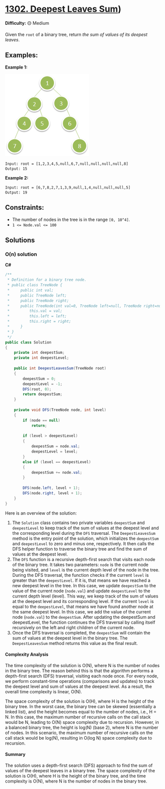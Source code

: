 # [1302. Deepest Leaves Sum](https://leetcode.com/problems/deepest-leaves-sum/))

**Difficulty:** :yellow_circle: Medium

Given the `root` of a binary tree, return *the sum of values of its deepest leaves*.

## Examples:

**Example 1:**

![070_01.jpg](./resources/070_01.png)

```
Input: root = [1,2,3,4,5,null,6,7,null,null,null,null,8]
Output: 15

```

**Example 2:**

```
Input: root = [6,7,8,2,7,1,3,9,null,1,4,null,null,null,5]
Output: 19

```

## Constraints:

- The number of nodes in the tree is in the range `[0, 10^4]`.
- `1 <= Node.val <= 100`

## Solutions

### O(n) solution 

**C#**

```C#
/**
 * Definition for a binary tree node.
 * public class TreeNode {
 *     public int val;
 *     public TreeNode left;
 *     public TreeNode right;
 *     public TreeNode(int val=0, TreeNode left=null, TreeNode right=null) {
 *         this.val = val;
 *         this.left = left;
 *         this.right = right;
 *     }
 * }
 */
public class Solution
{
    private int deepestSum;
    private int deepestLevel;

    public int DeepestLeavesSum(TreeNode root)
    {
        deepestSum = 0;
        deepestLevel = -1;
        DFS(root, 0);
        return deepestSum;
    }

    private void DFS(TreeNode node, int level)
    {
        if (node == null)
            return;

        if (level > deepestLevel)
        {
            deepestSum = node.val;
            deepestLevel = level;
        }
        else if (level == deepestLevel)
        {
            deepestSum += node.val;
        }

        DFS(node.left, level + 1);
        DFS(node.right, level + 1);
    }
}
```

Here is an overview of the solution:

1. The `Solution` class contains two private variables `deepestSum` and `deepestLevel` to keep track of the sum of values at the deepest level and the corresponding level during the `DFS` traversal. The `DeepestLeavesSum` method is the entry point of the solution, which initializes the `deepestSum` and `deepestLevel` to zero and minus one, respectively. It then calls the DFS helper function to traverse the binary tree and find the sum of values at the deepest level.
2. The `DFS` function is a recursive depth-first search that visits each node of the binary tree. It takes two parameters: `node` is the current node being visited, and `level` is the current depth level of the node in the tree.
   During the DFS traversal, the function checks if the current `level` is greater than the `deepestLevel`. If it is, that means we have reached a new deepest level in the tree. In this case, we update `deepestSum` to the value of the current node (`node.val`) and update `deepestLevel` to the current depth level (level). This way, we keep track of the sum of values at the deepest level and its corresponding level.
   If the current `level` is equal to the `deepestLevel`, that means we have found another node at the same deepest level. In this case, we add the value of the current node (`node.val`) to the `deepestSum`.
   After updating the deepestSum and deepestLevel, the function continues the DFS traversal by calling itself recursively on the left and right children of the current node.
3. Once the DFS traversal is completed, the `deepestSum` will contain the sum of values at the deepest level in the binary tree. The `DeepestLeavesSum` method returns this value as the final result.

#### Complexity Analysis

The time complexity of the solution is O(N), where N is the number of nodes in the binary tree. The reason behind this is that the algorithm performs a depth-first search (DFS) traversal, visiting each node once. For every node, we perform constant-time operations (comparisons and updates) to track the deepest level and sum of values at the deepest level. As a result, the overall time complexity is linear, O(N).

The space complexity of the solution is O(H), where H is the height of the binary tree. In the worst case, the binary tree can be skewed (essentially a linked list), and the height becomes equal to the number of nodes, i.e., H = N. In this case, the maximum number of recursive calls on the call stack would be N, leading to O(N) space complexity due to recursion. However, in a balanced binary tree, the height is log(N) (base 2), where N is the number of nodes. In this scenario, the maximum number of recursive calls on the call stack would be log(N), resulting in O(log N) space complexity due to recursion.

#### Summary

The solution uses a depth-first search (DFS) approach to find the sum of values of the deepest leaves in a binary tree. The space complexity of the solution is O(H), where H is the height of the binary tree, and the time complexity is O(N), where N is the number of nodes in the binary tree.
